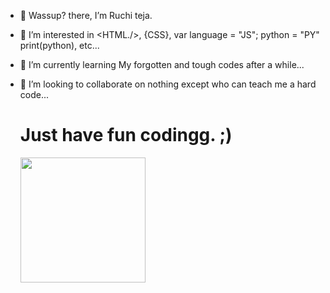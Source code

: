 - 👋 Wassup? there, I’m Ruchi teja.
- 👀 I’m interested in <HTML./>, {CSS}, var language = "JS"; python = "PY" print(python), etc... 
- 🌱 I’m currently learning My forgotten and tough codes after a while...
- 💞️ I’m looking to collaborate on nothing except who can teach me a hard code...
 
  <h1> Just have fun codingg. ;)</h1>
  <img src="https://st2.depositphotos.com/5954008/9536/v/450/depositphotos_95363250-stock-illustration-all-the-best-hand-lettering.jpg" height=200></img>
 
    
<!---
Ruchiteja8888/Ruchiteja8888 is a ✨ special ✨ repository because its `README.md` (this file) appears on your GitHub profile.
You can click the Preview link to take a look at your changes.
--->
